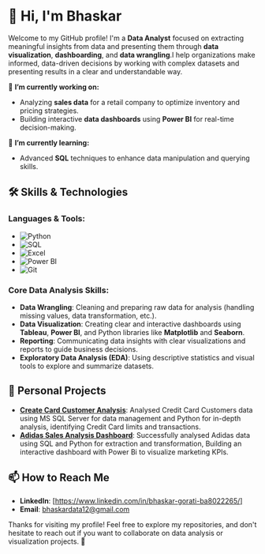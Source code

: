 # 👋 Hi, I'm Bhaskar

Welcome to my GitHub profile! I'm a **Data Analyst** focused on extracting meaningful insights from data and presenting them through **data visualization**, **dashboarding**, and **data wrangling**.I help organizations make informed, data-driven decisions by working with complex datasets and presenting results in a clear and understandable way.

🔭 **I’m currently working on:**
- Analyzing **sales data** for a retail company to optimize inventory and pricing strategies.
- Building interactive **data dashboards** using **Power BI** for real-time decision-making.


🌱 **I’m currently learning:**
- Advanced **SQL** techniques to enhance data manipulation and querying skills.

## 🛠️ Skills & Technologies

### **Languages & Tools**:
- ![Python](https://img.shields.io/badge/-Python-black?style=flat&logo=python)
- ![SQL](https://img.shields.io/badge/-SQL-black?style=flat&logo=postgresql)
- ![Excel](https://img.shields.io/badge/-Excel-black?style=flat&logo=microsoft-excel)
- ![Power BI](https://img.shields.io/badge/-Power_BI-black?style=flat&logo=power-bi)
- ![Git](https://img.shields.io/badge/-Git-black?style=flat&logo=git)

### **Core Data Analysis Skills**:
- **Data Wrangling**: Cleaning and preparing raw data for analysis (handling missing values, data transformation, etc.).
- **Data Visualization**: Creating clear and interactive dashboards using **Tableau**, **Power BI**, and Python libraries like **Matplotlib** and **Seaborn**.
- **Reporting**: Communicating data insights with clear visualizations and reports to guide business decisions.
- **Exploratory Data Analysis (EDA)**: Using descriptive statistics and visual tools to explore and summarize datasets.

## 🚀 Personal Projects

- [**Create Card Customer Analysis**](https://github.com/yourusername/retail-sales-analysis): Analysed Credit Card Customers data using MS SQL Server for data management and Python for in-depth analysis, identifying Credit Card limits and transactions.
- [**Adidas Sales Analysis Dashboard**](https://github.com/yourusername/marketing-dashboard): Successfully analysed Adidas data using SQL and Python for extraction and transformation, Building an interactive dashboard with Power Bi to visualize marketing KPIs.

## 📫 How to Reach Me

- **LinkedIn**: [https://www.linkedin.com/in/bhaskar-gorati-ba8022265/]
- **Email**: bhaskardata12@gmail.com

Thanks for visiting my profile! Feel free to explore my repositories, and don't hesitate to reach out if you want to collaborate on data analysis or visualization projects. 🚀
